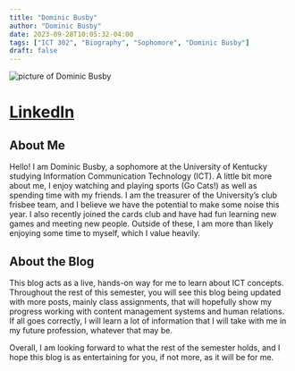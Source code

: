 ```yaml
---
title: "Dominic Busby" 
author: "Dominic Busby"
date: 2023-09-28T10:05:32-04:00
tags: ["ICT 302", "Biography", "Sophomore", "Dominic Busby"]
draft: false
---
```

![picture of Dominic Busby](https://media.licdn.com/dms/image/D4E03AQFe4SgO9s-LhA/profile-displayphoto-shrink_100_100/0/1694703306030?e=1701302400&v=beta&t=_OaU3IbHsZeucuy5qci9i8O3zF9cK2xxcZPbC31zUmg)
# [LinkedIn](www.linkedin.com/in/dominic-busby-b04912244)
## About Me
Hello! I am Dominic Busby, a sophomore at the University of Kentucky studying Information Communication Technology (ICT). A little bit more about me, I enjoy watching and playing sports (Go Cats!) as well as spending time with my friends. I am the treasurer of the University’s club frisbee team, and I believe we have the potential to make some noise this year. I also recently joined the cards club and have had fun learning new games and meeting new people. Outside of these, I am more than likely enjoying some time to myself, which I value heavily.



## About the Blog
This blog acts as a live, hands-on way for me to learn about ICT concepts. Throughout the rest of this semester, you will see this blog being updated with more posts, mainly class assignments, that will hopefully show my progress working with content management systems and human relations. If all goes correctly, I will learn a lot of information that I will take with me in my future profession, whatever that may be.

Overall, I am looking forward to what the rest of the semester holds, and I hope this blog is as entertaining for you, if not more, as it will be for me. 

